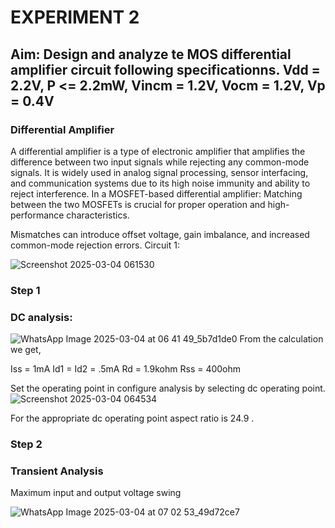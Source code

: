 # EXPERIMENT 2
## Aim: Design and analyze te MOS differential amplifier circuit following specificationns. Vdd = 2.2V, P <= 2.2mW, Vincm = 1.2V, Vocm = 1.2V, Vp = 0.4V

### **Differential Amplifier**
A differential amplifier is a type of electronic amplifier that amplifies the difference between two input signals while rejecting any common-mode signals. It is widely used in analog signal processing, sensor interfacing, and communication systems due to its high noise immunity and ability to reject interference.
In a MOSFET-based differential amplifier:
Matching between the two MOSFETs is crucial for proper operation and high-performance characteristics.

Mismatches can introduce offset voltage, gain imbalance, and increased common-mode rejection errors.
Circuit 1:

![Screenshot 2025-03-04 061530](https://github.com/user-attachments/assets/57a5f55e-69c5-430c-b3df-eef611b298ab)

### **Step 1**
### DC analysis:
![WhatsApp Image 2025-03-04 at 06 41 49_5b7d1de0](https://github.com/user-attachments/assets/32d8daf4-662b-4cf4-8099-986ac43a8312)
From the calculation we get,

Iss = 1mA
Id1 = Id2 = .5mA
Rd = 1.9kohm
Rss = 400ohm

Set the operating point in configure analysis by selecting dc operating point.
![Screenshot 2025-03-04 064534](https://github.com/user-attachments/assets/5de93c76-3f65-4264-92ce-4e3de296e5da)

For the appropriate dc operating point aspect ratio is 24.9 .
### **Step 2**
### Transient Analysis

Maximum input and output voltage swing

![WhatsApp Image 2025-03-04 at 07 02 53_49d72ce7](https://github.com/user-attachments/assets/85215423-6beb-484f-97d1-3710020e5b4f)








